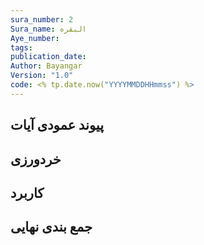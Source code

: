 ```yaml
---
sura_number: 2
Sura_name: البقره
Aye_number:
tags:
publication_date:
Author: Bayangar
Version: "1.0"
code: <% tp.date.now("YYYYMMDDHHmmss") %>
---
```


## پیوند عمودی آیات


## خردورزی


## کاربرد


## جمع بندی نهایی




